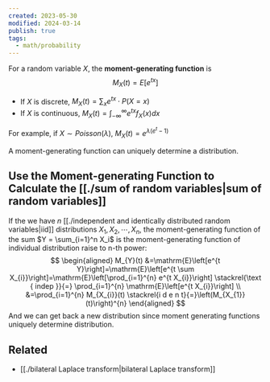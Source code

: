 ```yaml
---
created: 2023-05-30
modified: 2024-03-14
publish: true
tags:
  - math/probability
---
```

For a random variable $X$, the **moment-generating function** is
$$
M_X(t) = E[e^{tx}]
$$

- If $X$ is discrete, $M_X(t) = \sum_x e^{tx} \cdot P(X = x)$
- If $X$ is continuous, $M_X(t) = \int_{-\infty}^\infty e^{tx} f_X(x) dx$

For example, if $X \sim Poisson(\lambda)$, $M_X(t) = e^{\lambda(e^t - 1)}$

A moment-generating function can uniquely determine a distribution.

## Use the Moment-generating Function to Calculate the [[./sum of random variables|sum of random variables]]
If the we have $n$ [[./independent and identically distributed random variables|iid]] distributions $X_1, X_2, \cdots, X_n$, the moment-generating function of the sum $Y = \sum_{i=1}^n X_i$ is the moment-generating function of individual distribution raise to n-th power:
$$
   \begin{aligned}
M_{Y}(t) &=\mathrm{E}\left[e^{t Y}\right]=\mathrm{E}\left[e^{t \sum X_{i}}\right]=\mathrm{E}\left[\prod_{i=1}^{n} e^{t X_{i}}\right] \stackrel{\text { indep }}{=} \prod_{i=1}^{n} \mathrm{E}\left[e^{t X_{i}}\right] \\
&=\prod_{i=1}^{n} M_{X_{i}}(t) \stackrel{i d e n t}{=}\left(M_{X_{1}}(t)\right)^{n}
\end{aligned}
$$
And we can get back a new distribution since moment generating functions uniquely determine distribution.

## Related
- [[./bilateral Laplace transform|bilateral Laplace transform]]